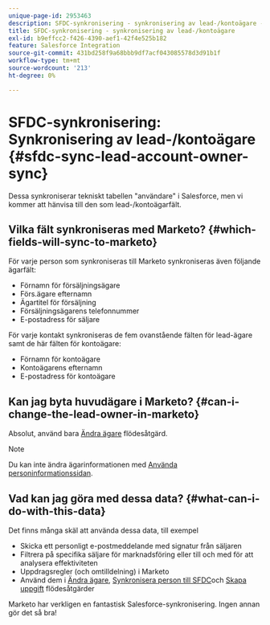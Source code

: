 ```yaml
---
unique-page-id: 2953463
description: SFDC-synkronisering - synkronisering av lead-/kontoägare - Marketo Docs - produktdokumentation
title: SFDC-synkronisering - synkronisering av lead-/kontoägare
exl-id: b9effcc2-f426-4390-aef1-42f4e525b182
feature: Salesforce Integration
source-git-commit: 431bd258f9a68bbb9df7acf043085578d3d91b1f
workflow-type: tm+mt
source-wordcount: '213'
ht-degree: 0%

---
```


# SFDC-synkronisering: Synkronisering av lead-/kontoägare {#sfdc-sync-lead-account-owner-sync}

Dessa synkroniserar tekniskt tabellen &quot;användare&quot; i Salesforce, men vi kommer att hänvisa till den som lead-/kontoägarfält.

## Vilka fält synkroniseras med Marketo? {#which-fields-will-sync-to-marketo}

För varje person som synkroniseras till Marketo synkroniseras även följande ägarfält:

* Förnamn för försäljningsägare
* Förs.ägare efternamn
* Ägartitel för försäljning
* Försäljningsägarens telefonnummer
* E-postadress för säljare

För varje kontakt synkroniseras de fem ovanstående fälten för lead-ägare samt de här fälten för kontoägare:

* Förnamn för kontoägare
* Kontoägarens efternamn
* E-postadress för kontoägare

## Kan jag byta huvudägare i Marketo? {#can-i-change-the-lead-owner-in-marketo}

Absolut, använd bara [Ändra ägare](/help/marketo/product-docs/core-marketo-concepts/smart-campaigns/salesforce-flow-actions/change-owner.md) flödesåtgärd.

>[!NOTE]
>
>Du kan inte ändra ägarinformationen med [Använda personinformationssidan](/help/marketo/product-docs/core-marketo-concepts/smart-lists-and-static-lists/managing-people-in-smart-lists/using-the-person-detail-page.md).

## Vad kan jag göra med dessa data? {#what-can-i-do-with-this-data}

Det finns många skäl att använda dessa data, till exempel

* Skicka ett personligt e-postmeddelande med signatur från säljaren
* Filtrera på specifika säljare för marknadsföring eller till och med för att analysera effektiviteten
* Uppdragsregler (och omtilldelning) i Marketo
* Använd dem i [Ändra ägare](/help/marketo/product-docs/core-marketo-concepts/smart-campaigns/salesforce-flow-actions/change-owner.md), [Synkronisera person till SFDC](/help/marketo/product-docs/core-marketo-concepts/smart-campaigns/salesforce-flow-actions/sync-person-to-sfdc.md)och [Skapa uppgift](/help/marketo/product-docs/core-marketo-concepts/smart-campaigns/salesforce-flow-actions/create-task.md) flödesåtgärder

Marketo har verkligen en fantastisk Salesforce-synkronisering. Ingen annan gör det så bra!
